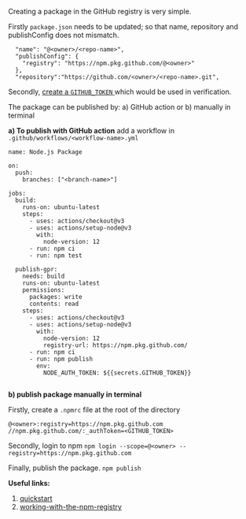 Creating a package in the GitHub registry is very simple.

Firstly `package.json` needs to be updated; so that name, repository and publishConfig does not mismatch.

```
  "name": "@<owner>/<repo-name>",
  "publishConfig": {
    "registry": "https://npm.pkg.github.com/@<owner>"
  },
  "repository":"https://github.com/<owner>/<repo-name>.git",

```

Secondly, [create a `GITHUB_TOKEN` ](https://docs.github.com/en/enterprise-server@3.4/authentication/keeping-your-account-and-data-secure/creating-a-personal-access-token)which would be used in verification.
 
The package can be published by: 
a) GitHub action or 
b) manually in terminal

**a) To publish with GitHub action**
add a workflow in `.github/workflows/<workflow-name>.yml`
```
name: Node.js Package

on:
  push:
    branches: ["<branch-name>"]

jobs:
  build:
    runs-on: ubuntu-latest
    steps:
      - uses: actions/checkout@v3
      - uses: actions/setup-node@v3
        with:
          node-version: 12
      - run: npm ci
      - run: npm test

  publish-gpr:
    needs: build
    runs-on: ubuntu-latest
    permissions:
      packages: write
      contents: read
    steps:
      - uses: actions/checkout@v3
      - uses: actions/setup-node@v3
        with:
          node-version: 12
          registry-url: https://npm.pkg.github.com/
      - run: npm ci
      - run: npm publish
        env:
          NODE_AUTH_TOKEN: ${{secrets.GITHUB_TOKEN}}


```

**b) publish package manually in terminal**

Firstly, create a `.npmrc` file at the root of the directory
```
@<owner>:registry=https://npm.pkg.github.com
//npm.pkg.github.com/:_authToken=<GITHUB_TOKEN>
```
Secondly, login to npm 
`npm login --scope=@<owner> --registry=https://npm.pkg.github.com`

Finally, publish the package.
`npm publish`




**Useful links:**
1. [quickstart](https://docs.github.com/en/packages/quickstart)
2. [working-with-the-npm-registry](https://docs.github.com/en/packages/working-with-a-github-packages-registry/working-with-the-npm-registry) 
